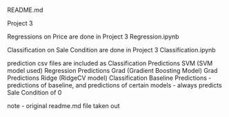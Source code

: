 README.md

Project 3

Regressions on Price are done in Project 3 Regression.ipynb

Classification on Sale Condition are done in Project 3 Classification.ipynb

prediction csv files are included as 
	Classification Predictions SVM (SVM model used) 
	Regression Predictions Grad (Gradient Boosting Model)
	Grad Predictions Ridge (RidgeCV model)
	Classification Baseline Predictions 
	- predictions of baseline, and predictions of certain models 
	- always predicts Sale Condition of 0

note - original readme.md file taken out